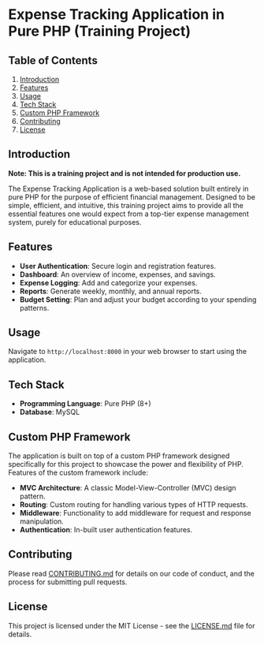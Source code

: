 # Expense Tracking Application in Pure PHP (Training Project)

## Table of Contents

1. [Introduction](#introduction)
2. [Features](#features)
3. [Usage](#usage)
4. [Tech Stack](#tech-stack)
5. [Custom PHP Framework](#custom-php-framework)
6. [Contributing](#contributing)
7. [License](#license)

## Introduction

**Note: This is a training project and is not intended for production use.**

The Expense Tracking Application is a web-based solution built entirely in pure PHP for the purpose of efficient financial management. Designed to be simple, efficient, and intuitive, this training project aims to provide all the essential features one would expect from a top-tier expense management system, purely for educational purposes.

## Features

- **User Authentication**: Secure login and registration features.
- **Dashboard**: An overview of income, expenses, and savings.
- **Expense Logging**: Add and categorize your expenses.
- **Reports**: Generate weekly, monthly, and annual reports.
- **Budget Setting**: Plan and adjust your budget according to your spending patterns.

## Usage

Navigate to `http://localhost:8000` in your web browser to start using the application.

## Tech Stack

- **Programming Language**: Pure PHP (8+)
- **Database**: MySQL

## Custom PHP Framework

The application is built on top of a custom PHP framework designed specifically for this project to showcase the power and flexibility of PHP. Features of the custom framework include:

- **MVC Architecture**: A classic Model-View-Controller (MVC) design pattern.
- **Routing**: Custom routing for handling various types of HTTP requests.
- **Middleware**: Functionality to add middleware for request and response manipulation.
- **Authentication**: In-built user authentication features.

## Contributing

Please read [CONTRIBUTING.md](CONTRIBUTING.md) for details on our code of conduct, and the process for submitting pull requests.

## License

This project is licensed under the MIT License - see the [LICENSE.md](LICENSE.md) file for details.
